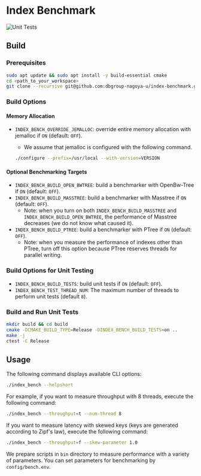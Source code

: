 # Index Benchmark

![Unit Tests](https://github.com/dbgroup-nagoya-u/index-benchmark/workflows/Unit%20Tests/badge.svg?branch=main)

## Build

### Prerequisites

```bash
sudo apt update && sudo apt install -y build-essential cmake
cd <path_to_your_workspace>
git clone --recursive git@github.com:dbgroup-nagoya-u/index-benchmark.git
```

### Build Options

#### Memory Allocation

- `INDEX_BENCH_OVERRIDE_JEMALLOC`: override entire memory allocation with jemalloc if `ON` (default: `OFF`).
    - We assume that jemalloc is configured with the following command.

    ```bash
    ./configure --prefix=/usr/local --with-version=VERSION
    ```

#### Optional Benchmarking Targets

- `INDEX_BENCH_BUILD_OPEN_BWTREE`: build a benchmarker with OpenBw-Tree if `ON` (default: `OFF`).
- `INDEX_BENCH_BUILD_MASSTREE`: build a benchmarker with Masstree if `ON` (default: `OFF`).
    - Note: when you turn on both `INDEX_BENCH_BUILD_MASSTREE` and `INDEX_BENCH_BUILD_OPEN_BWTREE`, the performance of Masstree decreases (we do not know what caused it).
- `INDEX_BENCH_BUILD_PTREE`: build a benchmarker with PTree if `ON` (default: `OFF`).
    - Note: when you measure the performance of indexes other than PTree, turn off this option because PTree reserves threads for parallel writing.

### Build Options for Unit Testing

- `INDEX_BENCH_BUILD_TESTS`: build unit tests if `ON` (default: `OFF`).
- `INDEX_BENCH_TEST_THREAD_NUM`: The maximum number of threads to perform unit tests (default `8`).

### Build and Run Unit Tests

```bash
mkdir build && cd build
cmake -DCMAKE_BUILD_TYPE=Release -DINDEX_BENCH_BUILD_TESTS=on ..
make -j
ctest -C Release
```

## Usage

The following command displays available CLI options:

```bash
./index_bench --helpshort
```

For example, if you want to measure throughput with 8 threads, execute the following command:

```bash
./index_bench --throughput=t --num-thread 8
```

If you want to measure latency with skewed keys (keys are generated according to Zipf's law), execute the following command:

```bash
./index_bench --throughput=f --skew-parameter 1.0
```

We prepare scripts in `bin` directory to measure performance with a variety of parameters. You can set parameters for benchmarking by `config/bench.env`.
